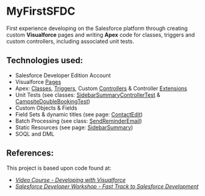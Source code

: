 # MyFirstSFDC
First experience developing on the Salesforce platform through creating custom **Visualforce** pages and writing **Apex** code for classes, triggers and custom controllers, including associated unit tests.   

## Technologies used:
- Salesforce Developer Edition Account
- Visualforce [Pages](src/pages/)
- Apex: [Classes](src/classes/), [Triggers](src/triggers), Custom [Controllers](src/classes/SidebarSummaryController.cls) & Controller [Extensions](src/classes/SpeakerControllerExtension.cls)
- Unit Tests (see classes: [SidebarSummaryControllerTest](src/classes/SidebarSummaryControllerTest.cls) & [CampsiteDoubleBookingTest](src/classes/CampsiteDoubleBookingTest.cls))
- Custom Objects & Fields
- Field Sets & dynamic titles (see page: [ContactEdit](src/pages/ContactEdit.page))
- Batch Processing (see class: [SendReminderEmail](src/classes/SendReminderEmail.cls))
- Static Resources (see page: [SidebarSummary](src/pages/SidebarSummary.page))
- SOQL and DML

## References:

This project is based upon code found at:

- [*Video Course - Developing with Visualforce*](http://www.lynda.com/sdk/Visualforce-tutorials/Developing-Visualforce/172850-2.html)
- [*Salesforce Developer Workshop - Fast Track to Salesforce Development*](http://ccoenraets.github.io/salesforce-developer-workshop/index.html)

